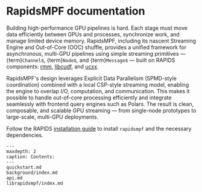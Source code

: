 # RapidsMPF documentation

Building high-performance GPU pipelines is hard. Each stage must move data efficiently between GPUs and processes, synchronize work, and manage limited device memory.
RapidsMPF, including its nascent Streaming Engine and Out-of-Core (OOC) shuffle, provides a unified framework for asynchronous, multi-GPU pipelines using simple streaming primitives — {term}`Channel`s, {term}`Node`s, and {term}`Message`s — built on RAPIDS components: [rmm](https://docs.rapids.ai/api/rmm/nightly), [libcudf](https://docs.rapids.ai/api/libcudf/nightly/), and [ucxx](https://docs.rapids.ai/api/ucxx/nightly/).

RapidsMPF's design leverages Explicit Data Parallelism (SPMD-style coordination) combined with a local CSP-style streaming model, enabling the engine to overlap I/O, computation, and communication. This makes it possible to handle out-of-core processing efficiently and integrate seamlessly with frontend query engines such as Polars.
The result is clean, composable, and scalable GPU streaming — from single-node prototypes to large-scale, multi-GPU deployments.

Follow the RAPIDS [installation guide](https://docs.rapids.ai/install/) to install `rapidsmpf` and the necessary dependencies.

```{toctree}
---
maxdepth: 2
caption: Contents:
---
quickstart.md
background/index.md
api.md
librapidsmpf/index.md
```
